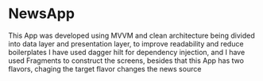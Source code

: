 # NewsApp

This App was developed using MVVM and clean architecture being divided into data layer and presentation layer, to improve readability and reduce boilerplates I have used dagger hilt for dependency injection, and I have used Fragments to construct the screens, besides that this App has two flavors, chaging the target flavor changes the news source
